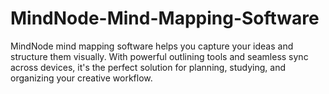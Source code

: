 # MindNode-Mind-Mapping-Software
MindNode mind mapping software helps you capture your ideas and structure them visually. With powerful outlining tools and seamless sync across devices, it's the perfect solution for planning, studying, and organizing your creative workflow.
